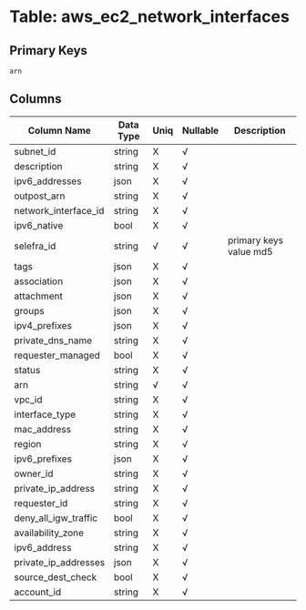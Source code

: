 # Table: aws_ec2_network_interfaces

## Primary Keys 

```
arn
```


## Columns 

|  Column Name   |  Data Type  | Uniq | Nullable | Description | 
|  ----  | ----  | ----  | ----  | ---- | 
| subnet_id | string | X | √ |  | 
| description | string | X | √ |  | 
| ipv6_addresses | json | X | √ |  | 
| outpost_arn | string | X | √ |  | 
| network_interface_id | string | X | √ |  | 
| ipv6_native | bool | X | √ |  | 
| selefra_id | string | √ | √ | primary keys value md5 | 
| tags | json | X | √ |  | 
| association | json | X | √ |  | 
| attachment | json | X | √ |  | 
| groups | json | X | √ |  | 
| ipv4_prefixes | json | X | √ |  | 
| private_dns_name | string | X | √ |  | 
| requester_managed | bool | X | √ |  | 
| status | string | X | √ |  | 
| arn | string | √ | √ |  | 
| vpc_id | string | X | √ |  | 
| interface_type | string | X | √ |  | 
| mac_address | string | X | √ |  | 
| region | string | X | √ |  | 
| ipv6_prefixes | json | X | √ |  | 
| owner_id | string | X | √ |  | 
| private_ip_address | string | X | √ |  | 
| requester_id | string | X | √ |  | 
| deny_all_igw_traffic | bool | X | √ |  | 
| availability_zone | string | X | √ |  | 
| ipv6_address | string | X | √ |  | 
| private_ip_addresses | json | X | √ |  | 
| source_dest_check | bool | X | √ |  | 
| account_id | string | X | √ |  | 


